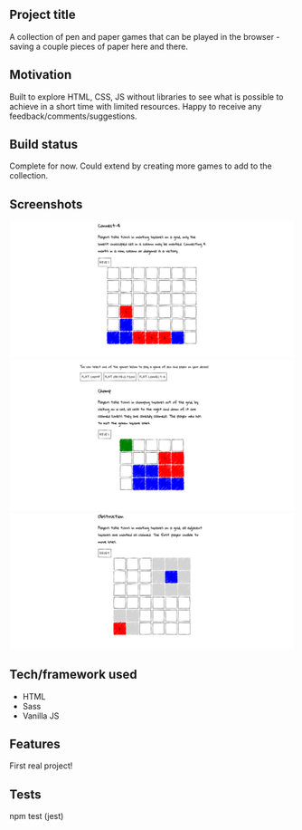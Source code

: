 ## Project title
A collection of pen and paper games that can be played in the browser - saving a couple pieces of paper here and there.

## Motivation
Built to explore HTML, CSS, JS without libraries to see what is possible to achieve in a short time with limited resources. Happy to receive any feedback/comments/suggestions.

## Build status
Complete for now. Could extend by creating more games to add to the collection.

## Screenshots

![Connect4](./assets/images/Connect4.png "Connect 4")
![Chomp](./assets/images/Chomp.png "Chomp")
![Obstruction](./assets/images/Obstruction.png "Obstruction")

## Tech/framework used
- HTML
- Sass
- Vanilla JS

## Features
First real project!

## Tests
npm test (jest)